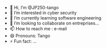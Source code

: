 - 👋 Hi, I’m @JP250-tango
- 👀 I’m interested in cyber security
- 🌱 I’m currently learning software engineering
- 💞️ I’m looking to collaborate on entreprises...
- 📫 How to reach me : e-mail
- 😄 Pronouns: Tango
- ⚡ Fun fact: ...

<!---
JP250-tango/JP250-tango is a ✨ special ✨ repository because its `README.md` (this file) appears on your GitHub profile.
You can click the Preview link to take a look at your changes.
--->
